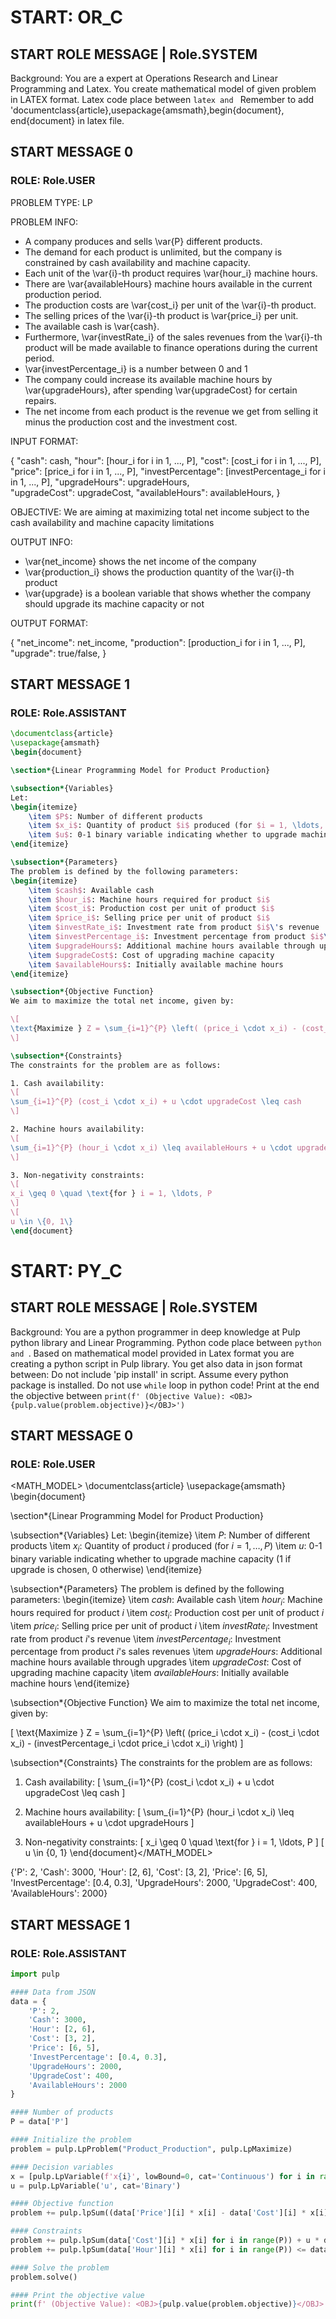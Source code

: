# START: OR_C 
## START ROLE MESSAGE | Role.SYSTEM 
Background: You are a expert at Operations Research and Linear Programming and Latex. You create mathematical model of given problem in LATEX format. Latex code place between ```latex and ``` Remember to add 'documentclass{article},usepackage{amsmath},begin{document}, end{document} in latex file. 
## START MESSAGE 0 
### ROLE: Role.USER
<DESCRIPTION>
PROBLEM TYPE: LP

PROBLEM INFO: 

- A company produces and sells \var{P} different products. 
- The demand for each product is unlimited, but the company is constrained by cash availability and machine capacity.
- Each unit of the \var{i}-th product requires \var{hour_i} machine hours.
- There are \var{availableHours} machine hours available in the current production period.
- The production costs are \var{cost_i} per unit of the \var{i}-th product.
- The selling prices of the \var{i}-th product is \var{price_i} per unit.
- The available cash is \var{cash}.
- Furthermore, \var{investRate_i} of the sales revenues from the \var{i}-th product will be made available to finance operations during the current period.
- \var{investPercentage_i} is a number between 0 and 1
- The company could increase its available machine hours by \var{upgradeHours}, after spending \var{upgradeCost} for certain repairs. 
- The net income from each product is the revenue we get from selling it minus the production cost and the investment cost.

INPUT FORMAT:

{
    "cash": cash,
    "hour": [hour_i for i in 1, ..., P],
    "cost": [cost_i for i in 1, ..., P],
    "price": [price_i for i in 1, ..., P],
    "investPercentage": [investPercentage_i for i in 1, ..., P],
    "upgradeHours": upgradeHours,   
    "upgradeCost": upgradeCost,
    "availableHours": availableHours,
}

OBJECTIVE: We are aiming at maximizing total net income subject to the cash availability and machine capacity limitations

OUTPUT INFO:

- \var{net_income} shows the net income of the company
- \var{production_i} shows the production quantity of the \var{i}-th product
- \var{upgrade} is a boolean variable that shows whether the company should upgrade its machine capacity or not

OUTPUT FORMAT:

{
    "net_income": net_income,
    "production": [production_i for i in 1, ..., P],
    "upgrade": true/false,
}
</DESCRIPTION>


## START MESSAGE 1 
### ROLE: Role.ASSISTANT
```latex
\documentclass{article}
\usepackage{amsmath}
\begin{document}

\section*{Linear Programming Model for Product Production}

\subsection*{Variables}
Let:
\begin{itemize}
    \item $P$: Number of different products
    \item $x_i$: Quantity of product $i$ produced (for $i = 1, \ldots, P$)
    \item $u$: 0-1 binary variable indicating whether to upgrade machine capacity (1 if upgrade is chosen, 0 otherwise)
\end{itemize}

\subsection*{Parameters}
The problem is defined by the following parameters:
\begin{itemize}
    \item $cash$: Available cash
    \item $hour_i$: Machine hours required for product $i$
    \item $cost_i$: Production cost per unit of product $i$
    \item $price_i$: Selling price per unit of product $i$
    \item $investRate_i$: Investment rate from product $i$\'s revenue
    \item $investPercentage_i$: Investment percentage from product $i$\'s sales revenues
    \item $upgradeHours$: Additional machine hours available through upgrades
    \item $upgradeCost$: Cost of upgrading machine capacity
    \item $availableHours$: Initially available machine hours
\end{itemize}

\subsection*{Objective Function}
We aim to maximize the total net income, given by:

\[
\text{Maximize } Z = \sum_{i=1}^{P} \left( (price_i \cdot x_i) - (cost_i \cdot x_i) - (investPercentage_i \cdot price_i \cdot x_i) \right)
\]

\subsection*{Constraints}
The constraints for the problem are as follows:

1. Cash availability:
\[
\sum_{i=1}^{P} (cost_i \cdot x_i) + u \cdot upgradeCost \leq cash
\]

2. Machine hours availability:
\[
\sum_{i=1}^{P} (hour_i \cdot x_i) \leq availableHours + u \cdot upgradeHours
\]

3. Non-negativity constraints:
\[
x_i \geq 0 \quad \text{for } i = 1, \ldots, P
\]
\[
u \in \{0, 1\}
\end{document}
```

# START: PY_C 
## START ROLE MESSAGE | Role.SYSTEM 
Background: You are a python programmer in deep knowledge at Pulp python library and Linear Programming. Python code place between ```python and ```. Based on mathematical model provided in Latex format you are creating a python script in Pulp library. You get also data in json format between: <DATA></DATA> Do not include 'pip install' in script. Assume every python package is installed. Do not use `while` loop in python code! Print at the end the objective between <OBJ></OBJ> `print(f' (Objective Value): <OBJ>{pulp.value(problem.objective)}</OBJ>')` 
## START MESSAGE 0 
### ROLE: Role.USER
<MATH_MODEL>
\documentclass{article}
\usepackage{amsmath}
\begin{document}

\section*{Linear Programming Model for Product Production}

\subsection*{Variables}
Let:
\begin{itemize}
    \item $P$: Number of different products
    \item $x_i$: Quantity of product $i$ produced (for $i = 1, \ldots, P$)
    \item $u$: 0-1 binary variable indicating whether to upgrade machine capacity (1 if upgrade is chosen, 0 otherwise)
\end{itemize}

\subsection*{Parameters}
The problem is defined by the following parameters:
\begin{itemize}
    \item $cash$: Available cash
    \item $hour_i$: Machine hours required for product $i$
    \item $cost_i$: Production cost per unit of product $i$
    \item $price_i$: Selling price per unit of product $i$
    \item $investRate_i$: Investment rate from product $i$\'s revenue
    \item $investPercentage_i$: Investment percentage from product $i$\'s sales revenues
    \item $upgradeHours$: Additional machine hours available through upgrades
    \item $upgradeCost$: Cost of upgrading machine capacity
    \item $availableHours$: Initially available machine hours
\end{itemize}

\subsection*{Objective Function}
We aim to maximize the total net income, given by:

\[
\text{Maximize } Z = \sum_{i=1}^{P} \left( (price_i \cdot x_i) - (cost_i \cdot x_i) - (investPercentage_i \cdot price_i \cdot x_i) \right)
\]

\subsection*{Constraints}
The constraints for the problem are as follows:

1. Cash availability:
\[
\sum_{i=1}^{P} (cost_i \cdot x_i) + u \cdot upgradeCost \leq cash
\]

2. Machine hours availability:
\[
\sum_{i=1}^{P} (hour_i \cdot x_i) \leq availableHours + u \cdot upgradeHours
\]

3. Non-negativity constraints:
\[
x_i \geq 0 \quad \text{for } i = 1, \ldots, P
\]
\[
u \in \{0, 1\}
\end{document}</MATH_MODEL>
<DATA>
{'P': 2, 'Cash': 3000, 'Hour': [2, 6], 'Cost': [3, 2], 'Price': [6, 5], 'InvestPercentage': [0.4, 0.3], 'UpgradeHours': 2000, 'UpgradeCost': 400, 'AvailableHours': 2000}</DATA>


## START MESSAGE 1 
### ROLE: Role.ASSISTANT
```python
import pulp

#### Data from JSON
data = {
    'P': 2,
    'Cash': 3000,
    'Hour': [2, 6],
    'Cost': [3, 2],
    'Price': [6, 5],
    'InvestPercentage': [0.4, 0.3],
    'UpgradeHours': 2000,
    'UpgradeCost': 400,
    'AvailableHours': 2000
}

#### Number of products
P = data['P']

#### Initialize the problem
problem = pulp.LpProblem("Product_Production", pulp.LpMaximize)

#### Decision variables
x = [pulp.LpVariable(f'x{i}', lowBound=0, cat='Continuous') for i in range(P)]
u = pulp.LpVariable('u', cat='Binary')

#### Objective function
problem += pulp.lpSum((data['Price'][i] * x[i] - data['Cost'][i] * x[i] - data['InvestPercentage'][i] * data['Price'][i] * x[i]) for i in range(P))

#### Constraints
problem += pulp.lpSum(data['Cost'][i] * x[i] for i in range(P)) + u * data['UpgradeCost'] <= data['Cash'], "Cash_Constraint"
problem += pulp.lpSum(data['Hour'][i] * x[i] for i in range(P)) <= data['AvailableHours'] + u * data['UpgradeHours'], "Hours_Constraint"

#### Solve the problem
problem.solve()

#### Print the objective value
print(f' (Objective Value): <OBJ>{pulp.value(problem.objective)}</OBJ>')
```

